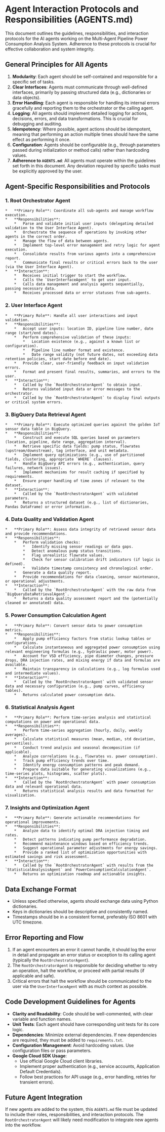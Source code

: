 # Agent Interaction Protocols and Responsibilities (AGENTS.md)

This document outlines the guidelines, responsibilities, and interaction protocols for the AI agents working on the Multi-Agent Pipeline Power Consumption Analysis System. Adherence to these protocols is crucial for effective collaboration and system integrity.

## General Principles for All Agents

1.  **Modularity**: Each agent should be self-contained and responsible for a specific set of tasks.
2.  **Clear Interfaces**: Agents must communicate through well-defined interfaces, primarily by passing structured data (e.g., dictionaries or data objects).
3.  **Error Handling**: Each agent is responsible for handling its internal errors gracefully and reporting them to the orchestrator or the calling agent.
4.  **Logging**: All agents should implement detailed logging for actions, decisions, errors, and data transformations. This is crucial for debugging and auditing.
5.  **Idempotency**: Where possible, agent actions should be idempotent, meaning that performing an action multiple times should have the same effect as performing it once.
6.  **Configuration**: Agents should be configurable (e.g., through parameters passed during initialization or method calls) rather than hardcoding values.
7.  **Adherence to `AGENTS.md`**: All agents must operate within the guidelines set forth in this document. Any deviation required by specific tasks must be explicitly approved by the user.

## Agent-Specific Responsibilities and Protocols

### 1. Root Orchestrator Agent
    *   **Primary Role**: Coordinate all sub-agents and manage workflow execution.
    *   **Responsibilities**:
        *   Parse and validate initial user inputs (delegating detailed validation to the User Interface Agent).
        *   Orchestrate the sequence of operations by invoking other agents in the correct order.
        *   Manage the flow of data between agents.
        *   Implement top-level error management and retry logic for agent execution.
        *   Consolidate results from various agents into a comprehensive report.
        *   Communicate final results or critical errors back to the user (via the User Interface Agent).
    *   **Interaction**:
        *   Receives initial trigger to start the workflow.
        *   Calls the `UserInterfaceAgent` to get user input.
        *   Calls data management and analysis agents sequentially, passing necessary data.
        *   Receives processed data or error statuses from sub-agents.

### 2. User Interface Agent
    *   **Primary Role**: Handle all user interactions and input validation.
    *   **Responsibilities**:
        *   Accept user inputs: location ID, pipeline line number, date range (start/end dates).
        *   Perform comprehensive validation of these inputs:
            *   Location existence (e.g., against a known list or configuration).
            *   Pipeline line number format and existence.
            *   Date range validity (not future dates, not exceeding data retention policies, start date before end date).
        *   Provide clear, user-friendly feedback on input validation errors.
        *   Format and present final results, summaries, and errors to the user.
    *   **Interaction**:
        *   Called by the `RootOrchestratorAgent` to obtain input.
        *   Returns validated input data or error messages to the orchestrator.
        *   Called by the `RootOrchestratorAgent` to display final outputs or critical system errors.

### 3. BigQuery Data Retrieval Agent
    *   **Primary Role**: Execute optimized queries against the golden IoT sensor data table in BigQuery.
    *   **Responsibilities**:
        *   Construct and execute SQL queries based on parameters (location, pipeline, date range, aggregation interval).
        *   Retrieve specific data fields: pump status, flowrates (upstream/downstream), tag interface, and unit metadata.
        *   Implement query optimizations (e.g., use of partitioned fields, clustering, appropriate `WHERE` clauses).
        *   Handle BigQuery API errors (e.g., authentication, query failures, network issues).
        *   Implement mechanisms for result caching if specified by requirements.
        *   Ensure proper handling of time zones if relevant to the dataset.
    *   **Interaction**:
        *   Called by the `RootOrchestratorAgent` with validated parameters.
        *   Returns a structured dataset (e.g., list of dictionaries, Pandas DataFrame) or error information.

### 4. Data Quality and Validation Agent
    *   **Primary Role**: Assess data integrity of retrieved sensor data and provide recommendations.
    *   **Responsibilities**:
        *   Perform validation checks:
            *   Identify missing sensor readings or data gaps.
            *   Detect anomalous pump status transitions.
            *   Flag unrealistic flowrate values.
            *   Check for sensor calibration drift indicators (if logic is defined).
            *   Validate timestamp consistency and chronological order.
        *   Generate a data quality report.
        *   Provide recommendations for data cleaning, sensor maintenance, or operational adjustments.
    *   **Interaction**:
        *   Called by the `RootOrchestratorAgent` with the raw data from `BigQueryDataRetrievalAgent`.
        *   Returns a data quality assessment report and the (potentially cleaned or annotated) data.

### 5. Power Consumption Calculation Agent
    *   **Primary Role**: Convert sensor data to power consumption metrics.
    *   **Responsibilities**:
        *   Apply pump efficiency factors from static lookup tables or configurations.
        *   Calculate instantaneous and aggregated power consumption using relevant engineering formulas (e.g., hydraulic power, motor power).
        *   Account for VSD efficiency, pipe diameter changes, pressure drops, DRA injection rates, and mixing energy if data and formulas are available.
        *   Maintain transparency in calculations (e.g., log formulas used and intermediate values).
    *   **Interaction**:
        *   Called by the `RootOrchestratorAgent` with validated sensor data and necessary configuration (e.g., pump curves, efficiency tables).
        *   Returns calculated power consumption data.

### 6. Statistical Analysis Agent
    *   **Primary Role**: Perform time-series analysis and statistical computations on power and operational data.
    *   **Responsibilities**:
        *   Perform time-series aggregation (hourly, daily, weekly averages).
        *   Calculate statistical measures (mean, median, std deviation, percentiles).
        *   Conduct trend analysis and seasonal decomposition (if applicable).
        *   Analyze correlations (e.g., flowrates vs. power consumption).
        *   Track pump efficiency trends over time.
        *   Identify energy consumption patterns and peak demand.
        *   Prepare data suitable for generating visualizations (e.g., time-series plots, histograms, scatter plots).
    *   **Interaction**:
        *   Called by the `RootOrchestratorAgent` with power consumption data and relevant operational data.
        *   Returns statistical analysis results and data formatted for visualization.

### 7. Insights and Optimization Agent
    *   **Primary Role**: Generate actionable recommendations for operational improvements.
    *   **Responsibilities**:
        *   Analyze data to identify optimal DRA injection timing and rates.
        *   Detect patterns indicating pump performance degradation.
        *   Recommend maintenance windows based on efficiency trends.
        *   Suggest operational parameter adjustments for energy savings.
        *   Provide a ranked list of optimization opportunities with estimated savings and risk assessment.
    *   **Interaction**:
        *   Called by the `RootOrchestratorAgent` with results from the `StatisticalAnalysisAgent` and `PowerConsumptionCalculationAgent`.
        *   Returns an optimization roadmap and actionable insights.

## Data Exchange Format

*   Unless specified otherwise, agents should exchange data using Python dictionaries.
*   Keys in dictionaries should be descriptive and consistently named.
*   Timestamps should be in a consistent format, preferably ISO 8601 with UTC timezone.

## Error Reporting and Flow

1.  If an agent encounters an error it cannot handle, it should log the error in detail and propagate an error status or exception to its calling agent (typically the `RootOrchestratorAgent`).
2.  The `RootOrchestratorAgent` is responsible for deciding whether to retry an operation, halt the workflow, or proceed with partial results (if applicable and safe).
3.  Critical errors that halt the workflow should be communicated to the user via the `UserInterfaceAgent` with as much context as possible.

## Code Development Guidelines for Agents

*   **Clarity and Readability**: Code should be well-commented, with clear variable and function names.
*   **Unit Tests**: Each agent should have corresponding unit tests for its core logic.
*   **Dependencies**: Minimize external dependencies. If new dependencies are required, they must be added to `requirements.txt`.
*   **Configuration Management**: Avoid hardcoding values. Use configuration files or pass parameters.
*   **Google Cloud SDK Usage**:
    *   Use official Google Cloud client libraries.
    *   Implement proper authentication (e.g., service accounts, Application Default Credentials).
    *   Follow best practices for API usage (e.g., error handling, retries for transient errors).

## Future Agent Integration

If new agents are added to the system, this `AGENTS.md` file must be updated to include their roles, responsibilities, and interaction protocols. The `RootOrchestratorAgent` will likely need modification to integrate new agents into the workflow.
